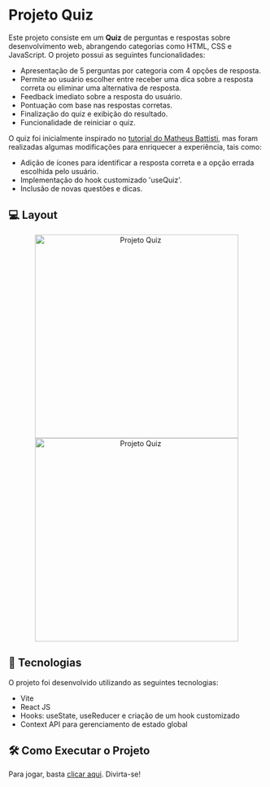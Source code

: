 # Projeto Quiz
Este projeto consiste em um <b>Quiz</b> de perguntas e respostas sobre desenvolvimento web, abrangendo categorias como HTML, CSS e JavaScript. O projeto possui as seguintes funcionalidades:
- Apresentação de 5 perguntas por categoria com 4 opções de resposta.
- Permite ao usuário escolher entre receber uma dica sobre a resposta correta ou eliminar uma alternativa de resposta. 
- Feedback imediato sobre a resposta do usuário.
- Pontuação com base nas respostas corretas.
- Finalização do quiz e exibição do resultado.
- Funcionalidade de reiniciar o quiz.

O quiz foi inicialmente inspirado no [tutorial do Matheus Battisti](https://www.youtube.com/watch?v=HlkbeikH8cs), mas foram realizadas algumas modificações para enriquecer a experiência, tais como:
- Adição de ícones para identificar a resposta correta e a opção errada escolhida pelo usuário.
- Implementação do hook customizado 'useQuiz'.
- Inclusão de novas questões e dicas.
  
## 💻 Layout  

<p align="center">
  <img alt="Projeto Quiz" title="Quiz" src="img/tela-inicial.png" width="400px">
  <img alt="Projeto Quiz" title="Quiz" src="img/tela-questao.png" width="400px">
</p>
    
## 🔧 Tecnologias

O projeto foi desenvolvido utilizando as seguintes tecnologias:
- Vite
- React JS
- Hooks: useState, useReducer e criação de um hook customizado
- Context API para gerenciamento de estado global

## 🛠️ Como Executar o Projeto

Para jogar, basta [clicar aqui](https://quiz-ochre-eight.vercel.app/). Divirta-se!
